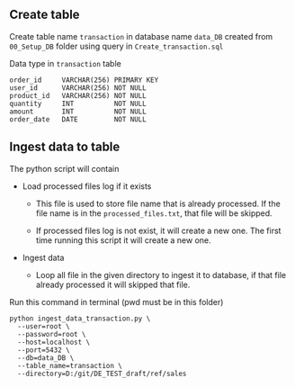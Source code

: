 ## Create table

Create table name `transaction` in database name `data_DB` created from `00_Setup_DB` folder using query in `Create_transaction.sql`

Data type in `transaction` table
```
order_id     VARCHAR(256) PRIMARY KEY
user_id      VARCHAR(256) NOT NULL 
product_id   VARCHAR(256) NOT NULL
quantity     INT          NOT NULL 
amount       INT          NOT NULL
order_date   DATE         NOT NULL
```

## Ingest data to table
The python script will contain
- Load processed files log if it exists

  - This file is used to store file name that is already processed. If the file name is in the `processed_files.txt`, that file will be skipped.

  - If processed files log is not exist, it will create a new one. The first time running this script it will create a new one.
 
- Ingest data

  - Loop all file in the given directory to ingest it to database, if that file already processed it will skipped that file.

Run this command in terminal (pwd must be in this folder)

```
python ingest_data_transaction.py \
  --user=root \
  --password=root \
  --host=localhost \
  --port=5432 \
  --db=data_DB \
  --table_name=transaction \
  --directory=D:/git/DE_TEST_draft/ref/sales
```
